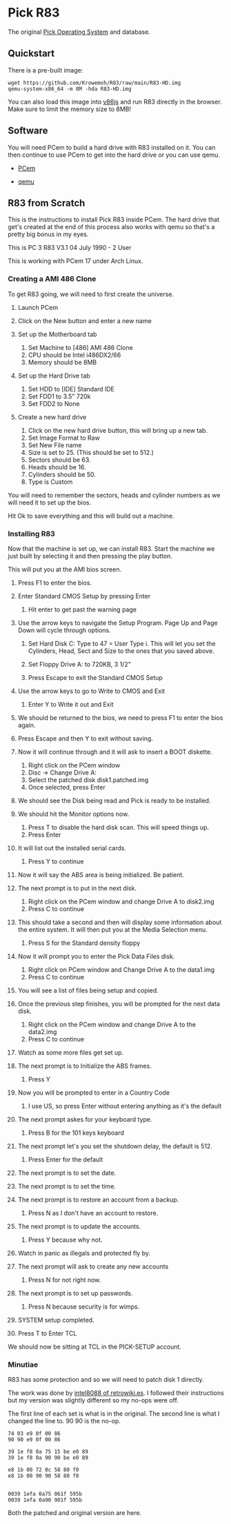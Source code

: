 # Pick R83 

The original [Pick Operating System](https://en.wikipedia.org/wiki/Pick_operating_system) and database.

## Quickstart

There is a pre-built image:

```
wget https://github.com/Krowemoh/R83/raw/main/R83-HD.img 
qemu-system-x86_64 -m 8M -hda R83-HD.img 
```

You can also load this image into [v86js](https://copy.sh/v86/) and run R83 directly in the browser. Make sure to limit the memory size to 8MB!

## Software

You will need PCem to build a hard drive with R83 installed on it. You can then continue to use PCem to get into the hard drive or you can use qemu.

- [PCem](https://pcem-emulator.co.uk/downloads.html)

- [qemu](https://www.qemu.org/)

## R83 from Scratch 

This is the instructions to install Pick R83 inside PCem. The hard drive that get's created at the end of this process also works with qemu so that's a pretty big bonus in my eyes.

This is PC 3 R83 V3.1 04 July 1990 - 2 User

This is working with PCem 17 under Arch Linux.

### Creating a AMI 486 Clone

To get R83 going, we will need to first create the universe.

1. Launch PCem

2. Click on the New button and enter a new name

3. Set up the Motherboard tab 
    1. Set Machine to [486] AMI 486 Clone
    2. CPU should be Intel i486DX2/66
    3. Memory should be 8MB

4. Set up the Hard Drive tab
    1. Set HDD to [IDE] Standard IDE
    2. Set FDD1 to 3.5" 720k
    3. Set FDD2 to None

5. Create a new hard drive
    1. Click on the new hard drive button, this will bring up a new tab.
    2. Set Image Format to Raw
    3. Set New File name
    4. Size is set to 25. (This should be set to 512.)
    5. Sectors should be 63.
    6. Heads should be 16.
    7. Cylinders should be 50.
    8. Type is Custom

You will need to remember the sectors, heads and cylinder numbers as we will need it to set up the bios. 

Hit Ok to save everything and this will build out a machine. 

### Installing R83

Now that the machine is set up, we can install R83. Start the machine we just built by selecting it and then pressing the play button.

This will put you at the AMI bios screen. 

1. Press F1 to enter the bios.

2. Enter Standard CMOS Setup by pressing Enter
    1. Hit enter to get past the warning page

3. Use the arrow keys to navigate the Setup Program. Page Up and Page Down will cycle through options.
    1. Set Hard Disk C: Type to 47 = User Type
        i. This will let you set the Cylinders, Head, Sect and Size to the ones that you saved above.
    2. Set Floppy Drive A: to 720KB, 3 1/2"

    3. Press Escape to exit the Standard CMOS Setup 

4. Use the arrow keys to go to Write to CMOS and Exit
    1. Enter Y to Write it out and Exit

5. We should be returned to the bios, we need to press F1 to enter the bios again.

6. Press Escape and then Y to exit without saving.

7. Now it will continue through and it will ask to insert a BOOT diskette.
    1. Right click on the PCem window
    2. Disc -> Change Drive A:
    3. Select the patched disk disk1.patched.img
    4. Once selected, press Enter

8. We should see the Disk being read and Pick is ready to be installed.

9. We should hit the Monitor options now.
    1. Press T to disable the hard disk scan. This will speed things up. 
    2. Press Enter

10. It will list out the installed serial cards.
    1. Press Y to continue

11. Now it will say the ABS area is being initialized. Be patient.

12. The next prompt is to put in the next disk. 
    1. Right click on the PCem window and change Drive A to disk2.img
    2. Press C to continue

13. This should take a second and then will display some information about the entire system. It will then put you at the Media Selection menu.
    1. Press S for the Standard density floppy

14. Now it will prompt you to enter the Pick Data Files disk.
    1. Right click on PCem window and Change Drive A to the data1.img
    2. Press C to continue

15. You will see a list of files being setup and copied.

16. Once the previous step finishes, you will be prompted for the next data disk.
    1. Right click on the PCem window and change Drive A to the data2.img 
    2. Press C to continue

17. Watch as some more files get set up.

18. The next prompt is to Initialize the ABS frames.
    1. Press Y

19. Now you will be prompted to enter in a Country Code
    1. I use US, so press Enter without entering anything as it's the default

20. The next prompt askes for your keyboard type.
    1. Press B for the 101 keys keyboard

21. The next prompt let's you set the shutdown delay, the default is 512.
    1. Press Enter for the default

22. The next prompt is to set the date.

23. The next prompt is to set the time. 

24. The next prompt is to restore an account from a backup.
    1. Press N as I don't have an account to restore.
 
25. The next prompt is to update the accounts.
    1. Press Y because why not.

26. Watch in panic as illegals and protected fly by.

27. The next prompt will ask to create any new accounts
    1. Press N for not right now.

28. The next prompt is to set up passwords.
    1. Press N because security is for wimps.
 
29. SYSTEM setup completed.

30. Press T to Enter TCL

We should now be sitting at TCL in the PICK-SETUP account.

### Minutiae

R83 has some protection and so we will need to patch disk 1 directly.

The work was done by [intel8088 of retrowiki.es](https://www.retrowiki.es/viewtopic.php?style=4&f=58&t=200037833). I followed their instructions but my version was slightly different so my no-ops were off.

The first line of each set is what is in the original. The second line is what I changed the line to. 90 90 is the no-op.

```
74 03 e9 0f 00 86
90 90 e9 0f 00 86

39 1e f8 0a 75 15 be e0 89 
39 1e f8 0a 90 90 be e0 89

e8 1b 00 72 0c 58 80 f0 
e8 1b 00 90 90 58 80 f0


0039 1efa 0a75 061f 595b
0039 1efa 0a90 901f 595b
```

Both the patched and original version are here. 


